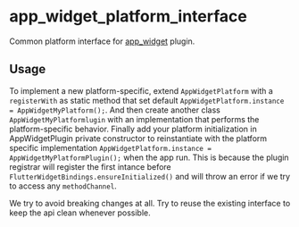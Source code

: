 # app_widget_platform_interface

 Common platform interface for [app_widget](https://pub.dev/packages/app_widget) plugin.

## Usage

To implement a new platform-specific, extend `AppWidgetPlatform` with a `registerWith` as static method that set default
`AppWidgetPlatform.instance = AppWidgetMyPlatform();`. And then create another class `AppWidgetMyPlatformlugin` with an implementation that performs the platform-specific behavior. Finally add your platform initialization in AppWidgetPlugin private
constructor to reinstantiate with the platform specific implementation `AppWidgetPlatform.instance = AppWidgetMyPlatformPlugin();` when the app run. This is because the plugin registrar will register the first intance before `FlutterWidgetBindings.ensureInitialized()` and will throw an error if we try to access any `methodChannel`.

We try to avoid breaking changes at all. Try to reuse the existing interface to keep the api clean whenever possible.

